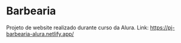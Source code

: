 # Barbearia
Projeto de website realizado durante curso da Alura.
Link: https://pj-barbearia-alura.netlify.app/
